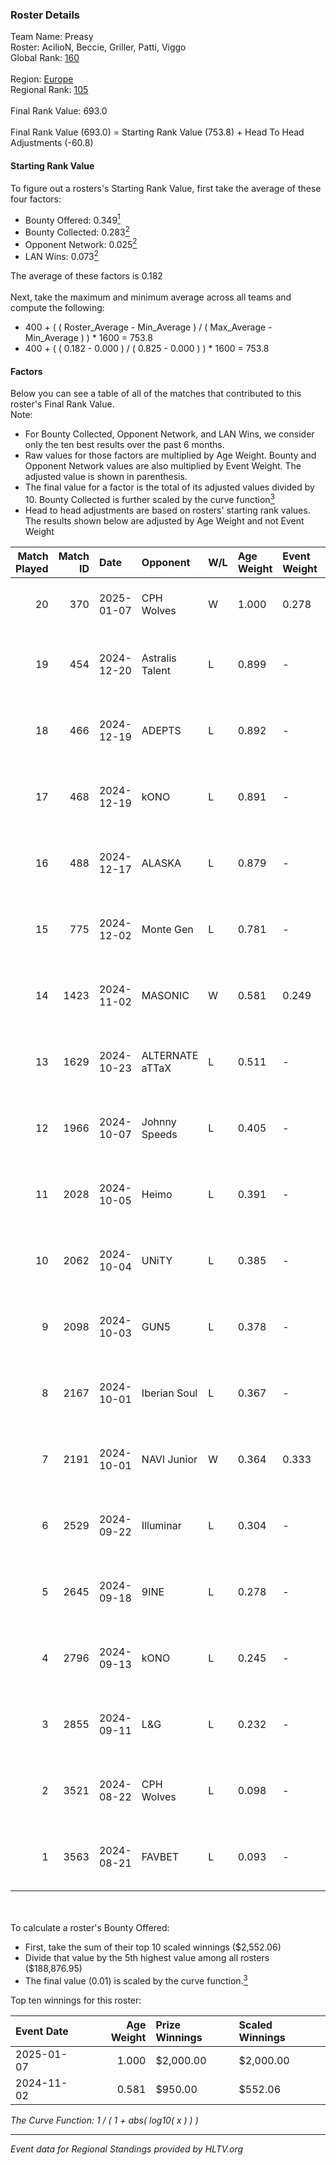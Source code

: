 ### Roster Details<br />
Team Name: Preasy<br />
Roster: AcilioN, Beccie, Griller, Patti, Viggo<br />
Global Rank: [160](../../standings_global_2025_02_03.md)<br />
<br />
Region: [Europe]( ../../standings_europe_2025_02_03.md)<br />
Regional Rank: [105]( ../../standings_europe_2025_02_03.md)<br />
<br />
Final Rank Value:  693.0<br />
<br />
Final Rank Value (693.0) = Starting Rank Value (753.8) + Head To Head Adjustments (-60.8)<br />

#### Starting Rank Value<br />
To figure out a rosters's Starting Rank Value, first take the average of these four factors:<br />
- Bounty Offered: 0.349[<sup>1</sup>](#table2)
- Bounty Collected: 0.283[<sup>2</sup>](#table1)
- Opponent Network: 0.025[<sup>2</sup>](#table1)
- LAN Wins: 0.073[<sup>2</sup>](#table1)

The average of these factors is 0.182<br />
<br />
Next, take the maximum and minimum average across all teams and compute the following:<br />
- 400 + ( ( Roster_Average - Min_Average ) / ( Max_Average - Min_Average ) ) * 1600 = 753.8
- 400 + ( ( 0.182 - 0.000 ) / ( 0.825 - 0.000 ) ) * 1600 = 753.8


#### Factors<br />
Below you can see a table of all of the matches that contributed to this roster's Final Rank Value.<br />
Note:<br />

- For Bounty Collected, Opponent Network, and LAN Wins, we consider only the ten best results over the past 6 months.
- Raw values for those factors are multiplied by Age Weight. Bounty and Opponent Network values are also multiplied by Event Weight. The adjusted value is shown in parenthesis.
- The final value for a factor is the total of its adjusted values divided by 10. Bounty Collected is further scaled by the curve function[<sup>3</sup>](#curveFunction)
- Head to head adjustments are based on rosters' starting rank values. The results shown below are adjusted by Age Weight and not Event Weight
<span id="table1"></span><br />


| Match Played | Match ID | Date       | Opponent        | W/L | Age Weight | Event Weight | Bounty Collected | Opponent Network | LAN Wins  | H2H Adj. | Roster                                     |
| -: | -: | :- | :- | :- | :- | :- | :- | :- | :- | -: | :- |
|           20 |      370 | 2025-01-07 | CPH Wolves      | W   | 1.000      | 0.278        | 0.017 (0.005)    | 0.468 (0.130)    | 0 (0.000) |    21.71 | AcilioN, Beccie, Griller, Patti, Viggo     |
|           19 |      454 | 2024-12-20 | Astralis Talent | L   | 0.899      | -            | -                | -                | -         |   -12.27 | AcilioN, Beccie, Equip, Griller, Viggo     |
|           18 |      466 | 2024-12-19 | ADEPTS          | L   | 0.892      | -            | -                | -                | -         |   -20.59 | AcilioN, Beccie, Equip, Griller, Viggo     |
|           17 |      468 | 2024-12-19 | kONO            | L   | 0.891      | -            | -                | -                | -         |    -9.50 | AcilioN, Beccie, Equip, Griller, Viggo     |
|           16 |      488 | 2024-12-17 | ALASKA          | L   | 0.879      | -            | -                | -                | -         |    -8.52 | AcilioN, Beccie, Equip, Griller, Viggo     |
|           15 |      775 | 2024-12-02 | Monte Gen       | L   | 0.781      | -            | -                | -                | -         |    -9.51 | AcilioN, Beccie, Equip, Griller, Viggo     |
|           14 |     1423 | 2024-11-02 | MASONIC         | W   | 0.581      | 0.249        | 0.000 (0.000)    | 0.000 (0.000)    | 1 (0.581) |     2.48 | AcilioN, Beccie, Equip, Griller, JBOEN     |
|           13 |     1629 | 2024-10-23 | ALTERNATE aTTaX | L   | 0.511      | -            | -                | -                | -         |    -3.27 | AcilioN, Beccie, Equip, Griller, JBOEN     |
|           12 |     1966 | 2024-10-07 | Johnny Speeds   | L   | 0.405      | -            | -                | -                | -         |    -2.18 | AcilioN, Beccie, Equip, Griller, JBOEN     |
|           11 |     2028 | 2024-10-05 | Heimo           | L   | 0.391      | -            | -                | -                | -         |    -6.46 | AcilioN, Beccie, Equip, Griller, JBOEN     |
|           10 |     2062 | 2024-10-04 | UNiTY           | L   | 0.385      | -            | -                | -                | -         |    -3.51 | AcilioN, Beccie, Equip, Griller, JBOEN     |
|            9 |     2098 | 2024-10-03 | GUN5            | L   | 0.378      | -            | -                | -                | -         |    -1.86 | AcilioN, Beccie, BøghmagiC, Equip, Griller |
|            8 |     2167 | 2024-10-01 | Iberian Soul    | L   | 0.367      | -            | -                | -                | -         |    -3.39 | AcilioN, Beccie, Equip, Griller, JBOEN     |
|            7 |     2191 | 2024-10-01 | NAVI Junior     | W   | 0.364      | 0.333        | 0.202 (0.025)    | 1.000 (0.121)    | 0 (0.000) |     9.75 | AcilioN, Beccie, Equip, Griller, JBOEN     |
|            6 |     2529 | 2024-09-22 | Illuminar       | L   | 0.304      | -            | -                | -                | -         |    -2.68 | AcilioN, Beccie, Equip, Griller, JBOEN     |
|            5 |     2645 | 2024-09-18 | 9INE            | L   | 0.278      | -            | -                | -                | -         |    -3.13 | AcilioN, Beccie, Equip, Griller, JBOEN     |
|            4 |     2796 | 2024-09-13 | kONO            | L   | 0.245      | -            | -                | -                | -         |    -2.42 | AcilioN, Beccie, Equip, Griller, JBOEN     |
|            3 |     2855 | 2024-09-11 | L&G             | L   | 0.232      | -            | -                | -                | -         |    -2.89 | AcilioN, Beccie, Equip, Griller, JBOEN     |
|            2 |     3521 | 2024-08-22 | CPH Wolves      | L   | 0.098      | -            | -                | -                | -         |    -1.65 | AcilioN, Beccie, Equip, Griller, JBOEN     |
|            1 |     3563 | 2024-08-21 | FAVBET          | L   | 0.093      | -            | -                | -                | -         |    -0.89 | AcilioN, Beccie, Equip, Griller, JBOEN     |

<br />
<span id="table2"></span><br />
To calculate a roster's Bounty Offered:<br />

- First, take the sum of their top 10 scaled winnings ($2,552.06)
- Divide that value by the 5th highest value among all rosters ($188,876.95)
- The final value (0.01) is scaled by the curve function.[<sup>3</sup>](#curveFunction)

Top ten winnings for this roster:<br />

| Event Date | Age Weight | Prize Winnings | Scaled Winnings |
| :- | -: | :- | :- |
| 2025-01-07 |      1.000 | $2,000.00      | $2,000.00       |
| 2024-11-02 |      0.581 | $950.00        | $552.06         |


<span id="curveFunction"></span>_The Curve Function: 1 / ( 1 + abs( log10( x ) ) )_<br />

---
_Event data for Regional Standings provided by HLTV.org_<br />
